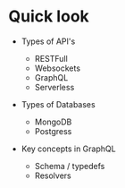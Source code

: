 # Quick look

- Types of API's

  - RESTFull
  - Websockets
  - GraphQL
  - Serverless

- Types of Databases

  - MongoDB
  - Postgress

- Key concepts in GraphQL
  - Schema / typedefs
  - Resolvers
